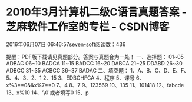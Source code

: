 
# 2010年3月计算机二级C语言真题答案 -  芝麻软件工作室的专栏 - CSDN博客


2016年06月07日 06:46:57[seven-soft](https://me.csdn.net/softn)阅读数：436


提醒：PDF版下载请见真题部分。答案与真题合为一处！
一、选择题：
01~05 ADBAC 06~10 BADCA
11~15 BADCC 16~20 DABCA 21~25 DDABD 26~30 ADBCC
31~35 ACBCC 36~37 BADAC
二、填空题：
1、A、B、C、D、E、F、5、4、3、2、1
2、15
3、EDBGHFCA
4、程序
5、课号
6、x%3==0&&x%7==0
7、4
8、7
9、123569
10、135
11、101418
12、fabcde
13、x%10
14、‘\0'或者填写0
15、p

